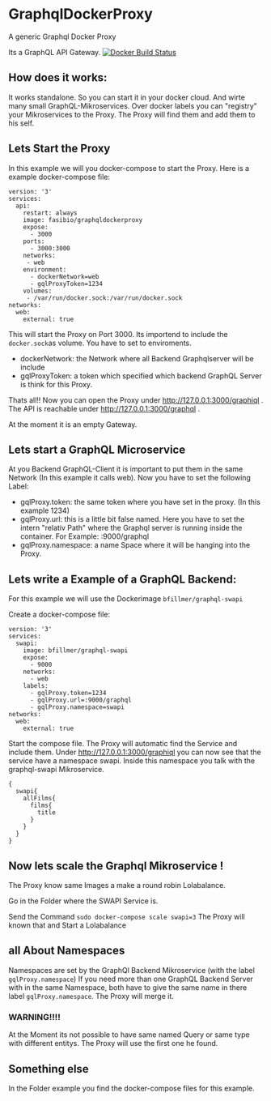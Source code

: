 # GraphqlDockerProxy
A generic Graphql Docker Proxy 

Its a GraphQL API Gateway. 
[![Docker Build Status](https://img.shields.io/docker/build/fasibio/graphqldockerproxy.svg)](https://hub.docker.com/r/fasibio/graphqldockerproxy/) 
## How does it works: 
It works standalone. 
So you can start it in your docker cloud. 
And wirte many small GraphQL-Mikroservices. Over docker labels you can "registry" your Mikroservices to the Proxy. 
The Proxy will find them and add them to his self. 

## Lets Start the Proxy
In this example we will you docker-compose to start the Proxy. 
Here is a example docker-compose file: 
```
version: '3'
services: 
  api: 
    restart: always
    image: fasibio/graphqldockerproxy
    expose:
      - 3000
    ports:
      - 3000:3000
    networks:
     - web
    environment: 
      - dockerNetwork=web
      - gqlProxyToken=1234
    volumes: 
     - /var/run/docker.sock:/var/run/docker.sock
networks:
  web:
    external: true
```
This will start the Proxy on Port 3000. 
Its importend to include the ```docker.sock```as volume.
You have to set to enviroments. 
 - dockerNetwork: the Network where all Backend Graphqlserver will be include
 - gqlProxyToken: a token which specified which backend GraphQL Server is think for this Proxy. 

 Thats all!!
 Now you can open the Proxy under http://127.0.0.1:3000/graphiql .
 The API is reachable under http://127.0.0.1:3000/graphql .

 At the moment it is an empty Gateway. 

 ## Lets start a GraphQL Microservice 

 At you Backend GraphQL-Client it is important to put them in the same Network (In this example it calls web). 
 Now you have to set the following Label: 
  - gqlProxy.token: the same token where you have set in the proxy. (In this example 1234)
  - gqlProxy.url: this is a little bit false named. Here you have to set the intern "relativ Path" where the Graphql server is running inside the container. For Example: :9000/graphql
  - gqlProxy.namespace: a name Space where it will be hanging into the Proxy.

  ## Lets write a Example of a GraphQL Backend: 
  For this example we will use the Dockerimage ```bfillmer/graphql-swapi```

  Create a docker-compose file: 
  ```
  version: '3'
  services: 
    swapi: 
      image: bfillmer/graphql-swapi
      expose:
        - 9000
      networks: 
        - web
      labels: 
        - gqlProxy.token=1234
        - gqlProxy.url=:9000/graphql
        - gqlProxy.namespace=swapi
networks:
    web:
      external: true
  ```

Start the compose file. 
The Proxy will automatic find the Service and include them. 
Under http://127.0.0.1:3000/graphiql you can now see that the service have a namespace swapi. 
Inside this namespace you talk with the graphql-swapi Mikroservice. 
```
{
  swapi{
    allFilms{
      films{
        title
      }
    }
  }
}
```

## Now lets scale the Graphql Mikroservice !
The Proxy know same Images a make a round robin Lolabalance. 

Go in the Folder where the SWAPI Service is. 

Send the Command ```sudo docker-compose scale swapi=3```
The Proxy will known that and Start a Lolabalance


## all About Namespaces
Namespaces are set by the GraphQl Backend Mikroservice (with the label ```gqlProxy.namespace```)
If you need more than one GraphQL Backend Server with in the same Namespace, both have to give the same name in there label ```gqlProxy.namespace```. The Proxy will merge it. 


### WARNING!!!!
At the Moment its not possible to have same named Query or same type with different entitys. The Proxy will use the first one he found. 

## Something else 
In the Folder example you find the docker-compose files for this example. 



